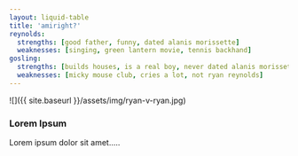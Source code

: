 ```yaml
---
layout: liquid-table
title: 'amiright?'
reynolds:
  strengths: [good father, funny, dated alanis morissette]
  weaknesses: [singing, green lantern movie, tennis backhand]
gosling:
  strengths: [builds houses, is a real boy, never dated alanis morissette]
  weaknesses: [micky mouse club, cries a lot, not ryan reynolds]
---
```


![]({{ site.baseurl }}/assets/img/ryan-v-ryan.jpg)

### Lorem Ipsum

Lorem ipsum dolor sit amet.....
